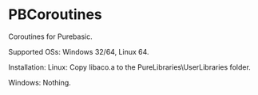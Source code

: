 # PBCoroutines
Coroutines for Purebasic.

Supported OSs: Windows 32/64, Linux 64.

Installation:
Linux: Copy libaco.a to the PureLibraries\UserLibraries folder.

Windows: Nothing.
